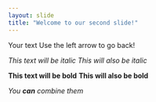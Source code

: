 ```yaml
---
layout: slide
title: "Welcome to our second slide!"
---
```

Your text
Use the left arrow to go back!

*This text will be italic*
_This will also be italic_

**This text will be bold**
__This will also be bold__

_You **can** combine them_
